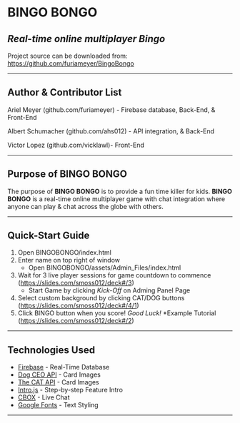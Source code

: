 # **BINGO BONGO**

## *Real-time online multiplayer Bingo*

Project source can be downloaded from: https://github.com/furiameyer/BingoBongo

---

## Author & Contributor List

Ariel Meyer (github.com/furiameyer) - Firebase database, Back-End, & Front-End

Albert Schumacher (github.com/ahs012) - API integration, & Back-End

Victor Lopez (github.com/vicklawl)- Front-End

---

## Purpose of BINGO BONGO

The purpose of **BINGO BONGO** is to provide a fun time killer for kids. **BINGO BONGO** is a real-time online multiplayer game with chat integration where anyone can play & chat across the globe with others.

---

## Quick-Start Guide

1. Open BINGOBONGO/index.html
2. Enter name on top right of window 
	* Open BINGOBONGO/assets/Admin_Files/index.html
3. Wait for 3 live player sessions for game countdown to commence (https://slides.com/smoss012/deck#/3)
	* Start Game by clicking *Kick-Off* on Adming Panel Page
4. Select custom background by clicking CAT/DOG buttons (https://slides.com/smoss012/deck#/4/1)
5. Click BINGO button when you score! *Good Luck!*
*Example Tutorial (https://slides.com/smoss012/deck#/2)

---

## Technologies Used

* [Firebase](https://firebase.google.com) - Real-Time Database 
* [Dog CEO API](https://dog.ceo/dog-api/) - Card Images
* [The CAT API](https://thecatapi.com/) - Card Images
* [Intro.js](https://introjs.com/) - Step-by-step Feature Intro
* [CBOX](https://www.cbox.ws/) - Live Chat
* [Google Fonts](https://fonts.google.com/) - Text Styling

---

## 
